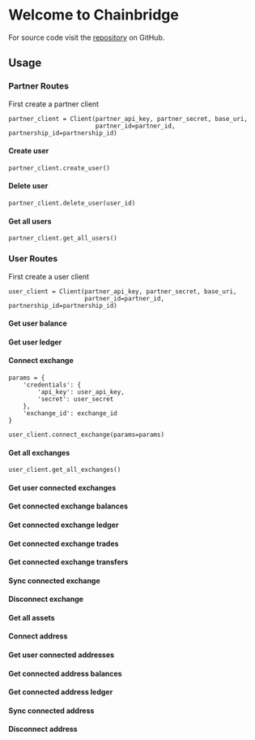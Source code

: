 # Welcome to Chainbridge

For source code visit the [repository](https://github.com/polyledger/chainbridge) on GitHub.

## Usage

### Partner Routes

First create a partner client

```
partner_client = Client(partner_api_key, partner_secret, base_uri,
                        partner_id=partner_id, partnership_id=partnership_id)
```

#### Create user

```
partner_client.create_user()
```

#### Delete user

```
partner_client.delete_user(user_id)
```

#### Get all users

```
partner_client.get_all_users()
```

### User Routes

First create a user client

```
user_client = Client(partner_api_key, partner_secret, base_uri,
                     partner_id=partner_id, partnership_id=partnership_id)
```

#### Get user balance

#### Get user ledger

#### Connect exchange

```
params = {
    'credentials': {
        'api_key': user_api_key,
        'secret': user_secret
    },
    'exchange_id': exchange_id
}

user_client.connect_exchange(params=params)
```

#### Get all exchanges

```
user_client.get_all_exchanges()
```

#### Get user connected exchanges

#### Get connected exchange balances

#### Get connected exchange ledger

#### Get connected exchange trades

#### Get connected exchange transfers

#### Sync connected exchange

#### Disconnect exchange

#### Get all assets

#### Connect address

#### Get user connected addresses

#### Get connected address balances

#### Get connected address ledger

#### Sync connected address

#### Disconnect address
